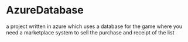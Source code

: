 # AzureDatabase
a project written in azure which uses a database for the game where you need a marketplace system to sell the purchase and receipt of the list 
